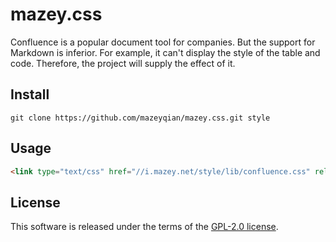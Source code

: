 # mazey.css

Confluence is a popular document tool for companies. But the support for Markdown is inferior. For example, it can't display the style of the table and code. Therefore, the project will supply the effect of it.

## Install

```shell
git clone https://github.com/mazeyqian/mazey.css.git style
```

## Usage

```html
<link type="text/css" href="//i.mazey.net/style/lib/confluence.css" rel="stylesheet" />
```

## License

This software is released under the terms of the [GPL-2.0 license](https://github.com/mazeyqian/mazey.css/blob/main/LICENSE).
